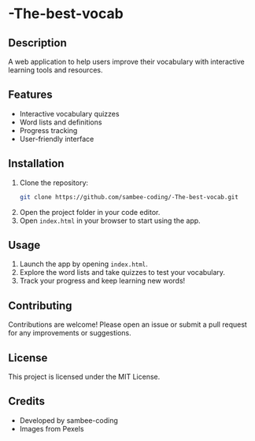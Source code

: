 # -The-best-vocab

## Description
A web application to help users improve their vocabulary with interactive learning tools and resources.

## Features
- Interactive vocabulary quizzes
- Word lists and definitions
- Progress tracking
- User-friendly interface

## Installation
1. Clone the repository:
   ```sh
   git clone https://github.com/sambee-coding/-The-best-vocab.git
   ```
2. Open the project folder in your code editor.
3. Open `index.html` in your browser to start using the app.

## Usage
1. Launch the app by opening `index.html`.
2. Explore the word lists and take quizzes to test your vocabulary.
3. Track your progress and keep learning new words!

## Contributing
Contributions are welcome! Please open an issue or submit a pull request for any improvements or suggestions.

## License
This project is licensed under the MIT License.

## Credits
- Developed by sambee-coding
- Images from Pexels